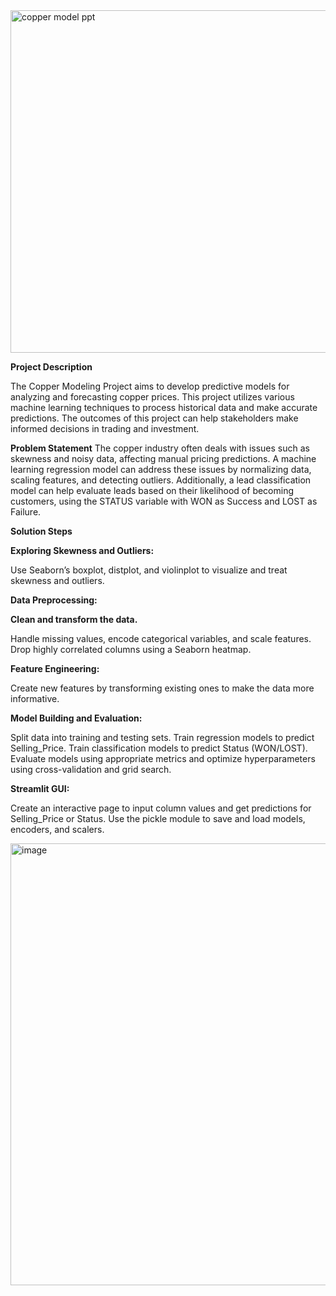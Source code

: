 <img width="548" alt="copper model ppt" src="https://github.com/user-attachments/assets/d08615c1-a52f-49e2-8e99-f41aee8070ab">



**Project Description**

The Copper Modeling Project aims to develop predictive models for analyzing and forecasting copper prices. This project utilizes various machine learning techniques to process historical data and make accurate predictions. The outcomes of this project can help stakeholders make informed decisions in trading and investment.

**Problem Statement**
The copper industry often deals with issues such as skewness and noisy data, affecting manual pricing predictions. A machine learning regression model can address these issues by normalizing data, scaling features, and detecting outliers. Additionally, a lead classification model can help evaluate leads based on their likelihood of becoming customers, using the STATUS variable with WON as Success and LOST as Failure.

**Solution Steps**

**Exploring Skewness and Outliers:**

Use Seaborn’s boxplot, distplot, and violinplot to visualize and treat skewness and outliers.

**Data Preprocessing:**

**Clean and transform the data.**

Handle missing values, encode categorical variables, and scale features.
Drop highly correlated columns using a Seaborn heatmap.

**Feature Engineering:**

Create new features by transforming existing ones to make the data more informative.

**Model Building and Evaluation:**

Split data into training and testing sets.
Train regression models to predict Selling_Price.
Train classification models to predict Status (WON/LOST).
Evaluate models using appropriate metrics and optimize hyperparameters using cross-validation and grid search.

**Streamlit GUI:**

Create an interactive page to input column values and get predictions for Selling_Price or Status.
Use the pickle module to save and load models, encoders, and scalers.

<img width="707" alt="image" src="https://github.com/user-attachments/assets/2dfb864f-8d8f-4462-8329-1d71747d305d">





